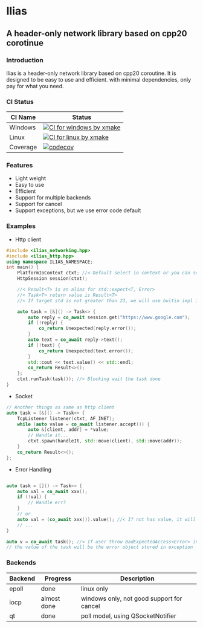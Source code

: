 # Ilias

## A header-only network library based on cpp20 corotinue

### Introduction

Ilias is a header-only network library based on cpp20 coroutine. It is designed to be easy to use and efficient.
with minimal dependencies, only pay for what you need.

### CI Status

| CI Name | Status |
| --------- | ------- |
| Windows  | [![CI for windows by xmake](https://github.com/BusyStudent/Ilias/actions/workflows/xmake-test-on-windows.yml/badge.svg)](https://github.com/BusyStudent/Ilias/actions/workflows/xmake-test-on-windows.yml) |
| Linux    | [![CI for linux by xmake](https://github.com/BusyStudent/Ilias/actions/workflows/xmake-test-on-linux.yml/badge.svg)](https://github.com/BusyStudent/Ilias/actions/workflows/xmake-test-on-linux.yml) |
| Coverage | [![codecov](https://codecov.io/gh/BusyStudent/Ilias/graph/badge.svg?token=W9MQGIPX6F)](https://codecov.io/gh/BusyStudent/Ilias)|

### Features

- Light weight
- Easy to use
- Efficient
- Support for multiple backends
- Support for cancel
- Support exceptions, but we use error code default

### Examples

- Http client

``` cpp
#include <ilias_networking.hpp>
#include <ilias_http.hpp>
using namespace ILIAS_NAMESPACE;
int main() {
    PlatformIoContext ctxt; //< Default select io context or you can select another one
    HttpSession session(ctxt);

    //< Result<T> is an alias for std::expect<T, Error>
    //< Task<T> return value is Result<T>
    //< If target std is not greater than 23, we will use bultin impl instead

    auto task = [&]() -> Task<> {
        auto reply = co_await session.get("https://www.google.com");
        if (!reply) {
            co_return Unexpected(reply.error());
        }
        auto text = co_await reply->text();
        if (!text) {
            co_return Unexpected(text.error());
        }
        std::cout << text.value() << std::endl;
        co_return Result<>();
    };
    ctxt.runTask(task()); //< Blocking wait the task done
}
```

- Socket

``` cpp
// Another things as same as http client
auto task = [&]() -> Task<> {
    TcpListener listener(ctxt, AF_INET);
    while (auto value = co_await listener.accept()) {
        auto &[client, addr] = *value;
        // Handle it...
        ctxt.spawn(handleIt, std::move(client), std::move(addr));
    }
    co_return Result<>();
};
```

- Error Handling

``` cpp

auto task = []() -> Task<> {
    auto val = co_await xxx();
    if (!val) {
        // Handle err?
    }
    // or
    auto val = (co_await xxx()).value(); //< If not has value, it will throw BadExpectedAccess<Error>
    // ...
}

auto v = co_await task(); //< If user throw BadExpectedAccess<Error> in task
// the value of the task will be the error object stored in exception

```

### Backends

| Backend | Progress | Description |
| --------- | ---------- | ------------- |
| epoll     | done         | linux only |
| iocp      | almost done| windows only, not good support for cancel |
| qt        | done | poll model, using QSocketNotifier |
